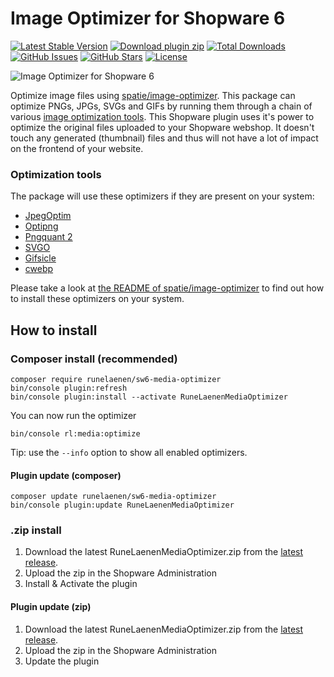 # Image Optimizer for Shopware 6

[![Latest Stable Version](https://img.shields.io/github/v/release/runelaenen/sw6-media-optimizer?color=lightblue&label=stable&logo=github)](//packagist.org/packages/runelaenen/sw6-media-optimizer)
[![Download plugin zip](https://img.shields.io/github/v/release/runelaenen/sw6-media-optimizer.svg?label=.zip%20download&logo=github)](https://github.com/runelaenen/sw6-media-optimizer/releases/latest)
[![Total Downloads](https://img.shields.io/packagist/dt/runelaenen/sw6-media-optimizer?label=packagist%20downloads&logo=composer)](//packagist.org/packages/runelaenen/sw6-media-optimizer)
[![GitHub Issues](https://img.shields.io/github/issues/runelaenen/sw6-media-optimizer?logo=github)](https://github.com/runelaenen/sw6-media-optimizer/issues)
[![GitHub Stars](https://img.shields.io/github/stars/runelaenen/sw6-media-optimizer?logo=github)](https://github.com/runelaenen/sw6-media-optimizer/stargazers)
[![License](https://poser.pugx.org/runelaenen/sw6-media-optimizer/license)](//packagist.org/packages/runelaenen/sw6-media-optimizer)

![Image Optimizer for Shopware 6](https://user-images.githubusercontent.com/3930922/102516043-b9b34780-408e-11eb-92f1-f9b0bdf70888.png)

Optimize image files using [spatie/image-optimizer](https://packagist.org/packages/spatie/image-optimizer). This package can optimize PNGs, JPGs, SVGs and GIFs by running them through a chain of various [image optimization tools](#optimization-tools). This Shopware plugin uses it's power to optimize the original files uploaded to your Shopware webshop. It doesn't touch any generated (thumbnail) files and thus will not have a lot of impact on the frontend of your website.

### Optimization tools

The package will use these optimizers if they are present on your system:

- [JpegOptim](http://freecode.com/projects/jpegoptim)
- [Optipng](http://optipng.sourceforge.net/)
- [Pngquant 2](https://pngquant.org/)
- [SVGO](https://github.com/svg/svgo)
- [Gifsicle](http://www.lcdf.org/gifsicle/)
- [cwebp](https://developers.google.com/speed/webp/docs/precompiled)

Please take a look at [the README of spatie/image-optimizer](https://packagist.org/packages/spatie/image-optimizer) to find out how to install these optimizers on your system.

## How to install
### Composer install (recommended)
```
composer require runelaenen/sw6-media-optimizer
bin/console plugin:refresh
bin/console plugin:install --activate RuneLaenenMediaOptimizer
```

You can now run the optimizer
```
bin/console rl:media:optimize
```

Tip: use the `--info` option to show all enabled optimizers.

#### Plugin update (composer)
```
composer update runelaenen/sw6-media-optimizer
bin/console plugin:update RuneLaenenMediaOptimizer
```

### .zip install
1. Download the latest RuneLaenenMediaOptimizer.zip from the [latest release](https://github.com/runelaenen/sw6-media-optimizer/releases/latest).
2. Upload the zip in the Shopware Administration
3. Install & Activate the plugin

#### Plugin update (zip)
1. Download the latest RuneLaenenMediaOptimizer.zip from the [latest release](https://github.com/runelaenen/sw6-media-optimizer/releases/latest).
2. Upload the zip in the Shopware Administration
3. Update the plugin
